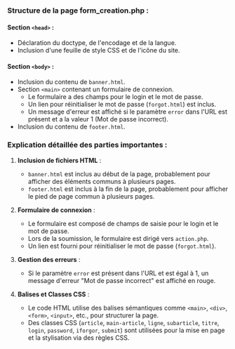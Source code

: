 ### Structure de la page form_creation.php :

#### Section `<head>` :
- Déclaration du doctype, de l'encodage et de la langue.
- Inclusion d'une feuille de style CSS et de l'icône du site.

#### Section `<body>` :
- Inclusion du contenu de `banner.html`.
- Section `<main>` contenant un formulaire de connexion.
  - Le formulaire a des champs pour le login et le mot de passe.
  - Un lien pour réinitialiser le mot de passe (`forgot.html`) est inclus.
  - Un message d'erreur est affiché si le paramètre `error` dans l'URL est présent et a la valeur 1 (Mot de passe incorrect).
- Inclusion du contenu de `footer.html`.

### Explication détaillée des parties importantes :

1. **Inclusion de fichiers HTML** :
   - `banner.html` est inclus au début de la page, probablement pour afficher des éléments communs à plusieurs pages.
   - `footer.html` est inclus à la fin de la page, probablement pour afficher le pied de page commun à plusieurs pages.

2. **Formulaire de connexion** :
   - Le formulaire est composé de champs de saisie pour le login et le mot de passe.
   - Lors de la soumission, le formulaire est dirigé vers `action.php`.
   - Un lien est fourni pour réinitialiser le mot de passe (`forgot.html`).

3. **Gestion des erreurs** :
   - Si le paramètre `error` est présent dans l'URL et est égal à 1, un message d'erreur "Mot de passe incorrect" est affiché en rouge.

4. **Balises et Classes CSS** :
   - Le code HTML utilise des balises sémantiques comme `<main>`, `<div>`, `<form>`, `<input>`, etc., pour structurer la page.
   - Des classes CSS (`article`, `main-article`, `ligne`, `subarticle`, `titre`, `login`, `password`, `iforgor`, `submit`) sont utilisées pour la mise en page et la stylisation via des règles CSS.
